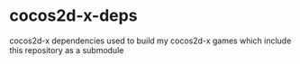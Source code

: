 # cocos2d-x-deps
cocos2d-x dependencies used to build my cocos2d-x games which include this repository as a submodule
